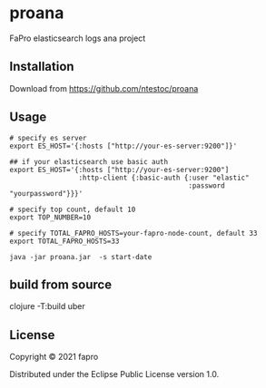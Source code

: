 # proana

FaPro elasticsearch logs ana project

## Installation

Download from https://github.com/ntestoc/proana

## Usage

```shell 
# specify es server
export ES_HOST='{:hosts ["http://your-es-server:9200"]}'

## if your elasticsearch use basic auth 
export ES_HOST='{:hosts ["http://your-es-server:9200"]
                 :http-client {:basic-auth {:user "elastic"
                                            :password "yourpassword"}}}'

# specify top count, default 10
export TOP_NUMBER=10

# specify TOTAL_FAPRO_HOSTS=your-fapro-node-count, default 33
export TOTAL_FAPRO_HOSTS=33

java -jar proana.jar  -s start-date 
```

## build from source 
clojure -T:build uber

## License

Copyright © 2021 fapro

Distributed under the Eclipse Public License version 1.0.
